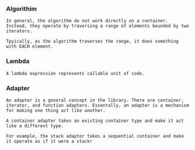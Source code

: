 ### Algorithim 
    In general, the algorithm do not work directly on a container. Instead, they operate by traversing a range of elements bounded by two iterators.

    Tpyically, as the algorithm traverses the range, it does something with EACH element.

### Lambda
    A lambda expression represents callable unit of code.

### Adapter
    An adapter is a general concept in the library. There are container, iterator, and function adapters. Essentally, an adapter is a mechanism for making one thing act like another.

    A container adapter takes an existing container type and make it act like a different type.

    For example, the stack adaptor takes a sequential container and make it operate as if it were a stack!
    